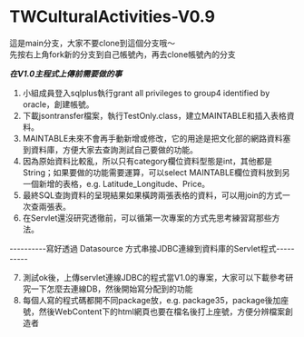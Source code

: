 # TWCulturalActivities-V0.9
這是main分支，大家不要clone到這個分支哦～  
先按右上角fork新的分支到自己帳號內，再去clone帳號內的分支  
  
  
***在V1.0主程式上傳前需要做的事***  
  
  
1. 小組成員登入sqlplus執行grant all privileges to group4 identified by oracle，創建帳號。  
2. 下載jsontransfer檔案，執行TestOnly.class，建立MAINTABLE和插入表格資料。
3. MAINTABLE未來不會再手動新增或修改，它的用途是把文化部的網路資料塞到資料庫，方便大家去查詢測試自己要做的功能。
4. 因為原始資料比較亂，所以只有category欄位資料型態是int，其他都是String；如果要做的功能需要運算，可以select MAINTABLE欄位資料放到另一個新增的表格，e.g. Latitude_Longitude、Price。
5. 最終SQL查詢資料的呈現結果如果橫跨兩張表格的資料，可以用join的方式一次查兩張表。
6. 在Servlet還沒研究透徹前，可以循第一次專案的方式先思考練習寫那些方法。
  
  
----------寫好透過 Datasource 方式串接JDBC連線到資料庫的Servlet程式----------  
  
  
7. 測試ok後，上傳servlet連線JDBC的程式當V1.0的專案，大家可以下載參考研究一下怎麼去連線DB，然後開始寫分配到的功能  
8. 每個人寫的程式碼都開不同package放，e.g. package35，package後加座號，然後ＷebContent下的html網頁也要在檔名後打上座號，方便分辨檔案創造者  
